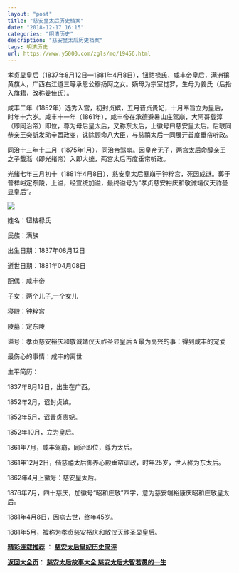 ```yaml
---
layout: "post"
title: "慈安皇太后历史档案"
date: "2018-12-17 16:15"
categories: "明清历史"
description: "慈安皇太后历史档案"
tags: 明清历史
url: https://www.y5000.com/zgls/mq/19456.html
---
```






孝贞显皇后（1837年8月12日—1881年4月8日），钮祜禄氏，咸丰帝皇后，满洲镶黄旗人，广西右江道三等承恩公穆扬阿之女。嫡母为宗室觉罗，生母为姜氏（后抬入旗籍，改称姜佳氏）。

咸丰二年（1852年）选秀入宫，初封贞嫔，五月晋贞贵妃，十月奉旨立为皇后，时年十六岁。咸丰十一年（1861年），咸丰帝在承德避暑山庄驾崩，大阿哥载淳（即同治帝）即位，尊为母后皇太后，又称东太后，上徽号曰慈安皇太后。后联同恭亲王奕訢发动辛酉政变，诛除顾命八大臣，与慈禧太后一同展开首度垂帘听政。

同治十三年十二月（1875年1月），同治帝驾崩。因皇帝无子，两宫太后命醇亲王之子载湉（即光绪帝）入即大统，两宫太后再度垂帘听政。

光绪七年三月初十（1881年4月8日），慈安皇太后暴崩于钟粹宫，死因成谜。葬于普祥峪定东陵，上谥，经宣统加谥，最终谥号为“孝贞慈安裕庆和敬诚靖仪天祚圣显皇后”。

![](https://img.y5000.com/uploads/allimg/170420/6-1F420092055427.jpg)

姓名：钮枯禄氏

民族：满族

出生日期：1837年08月12日

逝世日期：1881年04月08日

配偶：咸丰帝

子女：两个儿子,一个女儿

寝殿：钟粹宫

陵墓：定东陵

谥号：孝贞慈安裕庆和敬诚靖仪天祚圣显皇后☆最为高兴的事：得到咸丰的宠爱

最伤心的事情：咸丰的离世

生平简历：

1837年8月12日，出生在广西。

1852年2月，诏封贞嫔。

1852年5月，诏晋贞贵妃。

1852年10月，立为皇后。

1861年7月，咸丰驾崩，同治即位，尊为太后。

1861年12月2日，偕慈禧太后御养心殿垂帘训政，时年25岁，世人称为东太后。

1862年4月上徽号：慈安皇太后。

1876年7月，四十慈庆，加徽号“昭和庄敬”四字，意为慈安端裕康庆昭和庄敬皇太后。

1881年4月8日，因病去世，终年45岁。

1881年5月，被称为孝贞慈安裕庆和敬仪天祚圣显皇后。

**[精彩连载推荐](https://www.y5000.com/zgls/mq/19457.html)** ：
**[慈安太后皇妃历史简评](https://www.y5000.com/zgls/mq/19457.html)**

[**返回大全页**](https://www.y5000.com/zgls/mq/19489.html)： **[慈安太后故事大全
慈安太后大智若愚的一生](https://www.y5000.com/zgls/mq/19489.html)**
